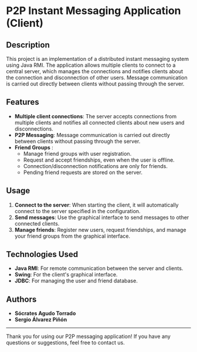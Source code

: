 # P2P Instant Messaging Application (Client)

## Description

This project is an implementation of a distributed instant messaging system using Java RMI. The application allows multiple clients to connect to a central server, which manages the connections and notifies clients about the connection and disconnection of other users. Message communication is carried out directly between clients without passing through the server.

## Features

- **Multiple client connections**: The server accepts connections from multiple clients and notifies all connected clients about new users and disconnections.
- **P2P Messaging**: Message communication is carried out directly between clients without passing through the server.
- **Friend Groups** :
  - Manage friend groups with user registration.
  - Request and accept friendships, even when the user is offline.
  - Connection/disconnection notifications are only for friends.
  - Pending friend requests are stored on the server.

## Usage

1. **Connect to the server**: When starting the client, it will automatically connect to the server specified in the configuration.
2. **Send messages**: Use the graphical interface to send messages to other connected clients.
3. **Manage friends**: Register new users, request friendships, and manage your friend groups from the graphical interface.

## Technologies Used

- **Java RMI**: For remote communication between the server and clients.
- **Swing**: For the client's graphical interface.
- **JDBC**: For managing the user and friend database.

## Authors

- **Sócrates Agudo Torrado**
- **Sergio Álvarez Piñón**

---

Thank you for using our P2P messaging application! If you have any questions or suggestions, feel free to contact us.
